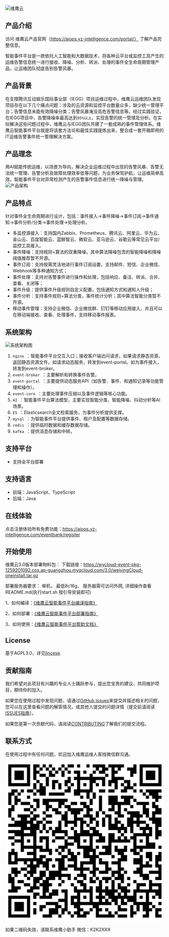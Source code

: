 ![维鹰云](https://github.com/yz-intelligence/WeiyingCloud/blob/main/weiyingcloud_wiki/images/logo.png)

## 产品介绍

访问 维鹰云产品官网（https://aiops.yz-intelligence.com/portal/） 了解产品完整信息。

智能事件平台是一款依托人工智能和大数据技术，将各种云平台或监控工具产生的运维告警信息统一进行接收、降噪、分析、转派、处理的事件全生命周期管理产品，让运维团队彻底告别告警风暴。



## 产品背景

在支撑腾讯互动娱乐国际事业部（IEGG）项目运维过程中，维鹰云运维团队发现项目存在以下几个痛点问题：涉及的云资源和监控平台数量众多，缺少统一管理平台；告警信息未能有效降噪分类；告警风暴淹没高危告警信息等。经过实践验证，在IEGG项目中，告警降噪率最高达到`95%以上`，实现告警的统一管理及分析。在实际解决这些问题过程中，维鹰云与IEGG团队共建了一套成熟的事件管理体系。维鹰云智能事件平台就是将该套方法论和最佳实践提炼出来，整合成一套开箱即用的IT运维告警事件统一管理解决方案。



## 产品理念

用AI赋能传统运维，以场景为导向，解决企业运维过程中出现的告警风暴、告警无法统一管理、告警分析及故障处理效率低等问题，为业务保驾护航，让运维简单高效。智能事件平台对异常检测产生的告警事件信息进行统一降噪与管理。
![产品架构](https://github.com/yz-intelligence/WeiyingCloud/blob/main/weiyingcloud_wiki/images/structure.png)

## 产品特点

针对事件全生命周期进行设计，包括：事件接入->事件降噪->事件订阅->事件通知->事件分析/分类->事件处理->处理分析。

- 多监控源接入：支持国内Zabbix、Prometheus、腾讯云、阿里云、华为云、金山云、百度智能云、蓝鲸智云、微软云、亚马逊云、谷歌云等常见云平台/监控工具接入。
- 事件降噪：支持规则+算法的双重降噪，其中算法降噪包含的智能降噪和降噪阈值推荐暂不开源。
- 事件订阅：支持按需灵活地进行事件订阅设置，支持邮件、短信、企业微信、Webhook等多种通知方式； 
- 事件处理：支持对告警事件进行操作和处理，包括响应、备注、转派、合并、查看、关闭等； 
- 事件升级：提供事件升级规则自定义配置，包括通知方式和通知人升级；
- 事件分析：支持事件规则+算法分类，事件统计分析；其中算法智能分类暂不开源。
- 移动事件管理：支持企业微信、企业微信群、钉钉等移动应用接入，并且可以在移动端接收、查看、处理事件，支持移动事件报表。

## 系统架构

![系统架构图](https://github.com/yz-intelligence/WeiyingCloud/blob/main/weiyingcloud_wiki/images/structure2.png)

1.  `nginx `：智能事件平台交互入口；接收客户端访问请求，如果请求静态资源，返回静态资源文件。如请求动态服务，转发到event-portal。如为事件接入，转发到event-broker。
2.  `event-broker `：主要解析和转换事件告警。
3.  `event-portal `：主要提供动态服务API（如告警、事件、和通知记录等功能管理和操作）。
4.  `event-core `：主要处理事件压缩以及事件逻辑等核心功能。
5.  `AI `：智能事件平台算法模型，主要实现智能分类、智能降噪、抖动分析等AI场景。
6.  `ES `：Elasticsearch全文检索服务，为事件分析提供支撑。
7.  `mysql `：为智能事件平台提供事件、租户及配置等数据存储。
8.  `redis `：提供临时数据和缓存数据存储。
9.  `kafka `：提供消息存储和中转。

## 支持平台

- 支持全平台部署

## 支持语言

- 前端：JavaScript、TypeScript
- 后端：Java

## 在线体验

点击注册体验所有免费功能：https://aiops.yz-intelligence.com/eventbank/register

## 开始使用

维鹰云3.0版本部署物料包：
下载链接：https://wycloud-event-pkg-1259201092.cos.ap-guangzhou.myqcloud.com/3.0/weiyingCloud-oneinstall.tar.gz

部署服务器要求：
单机， 最低8c16g， 服务器需可访问外网, 详细操作查看README.md(执行start.sh 按引导安装即可)

1、如何编译：[《维鹰云智能事件平台编译指南》](https://github.com/yz-intelligence/WeiyingCloud/blob/main/weiyingyun_compile_guide.md "《维鹰云智能事件平台编译指南》")

2、如何部署：[《维鹰云智能事件平台部署指南》](https://github.com/yz-intelligence/WeiyingCloud/blob/main/weiyingyun_installation_standalone_mode_on_premises.md "《维鹰云智能事件部署指南》")

3、如何使用：[《维鹰云智能事件平台帮助文档》](https://docs.qq.com/doc/DTU1RSVZwbmF6eXlj "《维鹰云智能事件平台帮助文档》")


## License

基于AGPL3.0，详见[lincese](https://github.com/yz-intelligence/WeiyingCloud/blob/main/LICENSE "lincese").

## 贡献指南

我们希望对此项目有兴趣的专业人士踊跃参与，提出您宝贵的建议，共同维护项目，期待你的加入。

如果您在使用过程中发现问题，请通过[GitHub Issues](https://github.com/yz-intelligence/WeiyingCloud/issues)来提交并描述相关的问题，您可以在这里查看问题的解答情况，或其他人提交的问题详情（提交前请阅读[ISSUES指南](https://github.com/yz-intelligence/WeiyingCloud/blob/main/ISSUES.md)）。

如果您是第一次贡献代码，请阅读[CONTRIBUTING](https://github.com/yz-intelligence/WeiyingCloud/blob/main/Contributing.md "CONTRIBUTING")了解我们的提交流程。


## 联系方式

在使用过程中有任何问题，欢迎加入维鹰运维人客栈微信群沟通。

![群二维码](assets/1658571954056.png)

如果二维码失效，请联系维鹰小助手 微信：K2K2XXX
